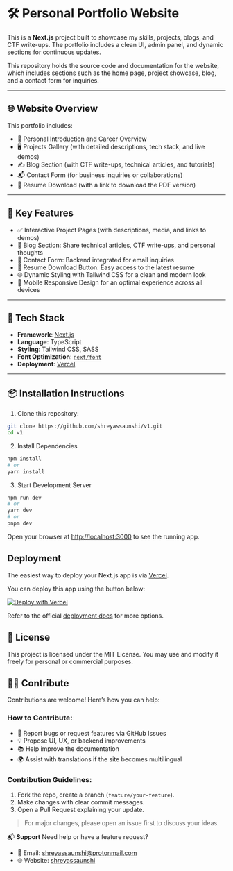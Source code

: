 # 🛠 Personal Portfolio Website

This is a **Next.js** project built to showcase my skills, projects, blogs, and CTF write-ups. The portfolio includes a clean UI, admin panel, and dynamic sections for continuous updates.

This repository holds the source code and documentation for the website, which includes sections such as the home page, project showcase, blog, and a contact form for inquiries.

---

## 🌐 Website Overview

This portfolio includes:

- 🌟 Personal Introduction and Career Overview  
- 🖥️ Projects Gallery (with detailed descriptions, tech stack, and live demos)  
- ✍️ Blog Section (with CTF write-ups, technical articles, and tutorials)  
- 📬 Contact Form (for business inquiries or collaborations)  
- 💼 Resume Download (with a link to download the PDF version)  

---

## 🚀 Key Features

- ✅ Interactive Project Pages (with descriptions, media, and links to demos)  
- 📝 Blog Section: Share technical articles, CTF write-ups, and personal thoughts  
- 💬 Contact Form: Backend integrated for email inquiries  
- 📄 Resume Download Button: Easy access to the latest resume  
- 🌐 Dynamic Styling with Tailwind CSS for a clean and modern look  
- 📱 Mobile Responsive Design for an optimal experience across all devices  

---

## 🧰 Tech Stack

- **Framework**: [Next.js](https://nextjs.org)
- **Language**: TypeScript
- **Styling**: Tailwind CSS, SASS
- **Font Optimization**: [`next/font`](https://nextjs.org/docs/app/building-your-application/optimizing/fonts)
- **Deployment**: [Vercel](https://vercel.com)

---

## 📦 Installation Instructions

1. Clone this repository:
  ```bash
  git clone https://github.com/shreyassaunshi/v1.git
  cd v1
  ```
2. Install Dependencies
  ```bash
  npm install
  # or
  yarn install
  ```

3. Start Development Server
  ```bash
  npm run dev
  # or
  yarn dev
  # or
  pnpm dev
  ```

Open your browser at [http://localhost:3000](http://localhost:3000) to see the running app.

## Deployment

The easiest way to deploy your Next.js app is via [Vercel](https://vercel.com).

You can deploy this app using the button below:

[![Deploy with Vercel](https://vercel.com/button)](https://vercel.com/new?utm_source=create-next-app&utm_medium=default-template&utm_campaign=create-next-app)

Refer to the official [deployment docs](https://nextjs.org/docs/app/building-your-application/deploying) for more options.

## 📄 **License**
This project is licensed under the MIT License. You may use and modify it freely for personal or commercial purposes.

## 🧑‍💻 **Contribute**
Contributions are welcome! Here’s how you can help:

### How to Contribute:
- 🔧 Report bugs or request features via GitHub Issues
- 💡 Propose UI, UX, or backend improvements
- 📚 Help improve the documentation
- 🌍 Assist with translations if the site becomes multilingual

### Contribution Guidelines:
1. Fork the repo, create a branch (`feature/your-feature`).
2. Make changes with clear commit messages.
3. Open a Pull Request explaining your update.

> For major changes, please open an issue first to discuss your ideas.

📬 **Support**
Need help or have a feature request?

- 📧 Email: shreyassaunshi@protonmail.com
- 🌐 Website: [shreyassaunshi](http://www.shreyassaunshi.vercel.app)

